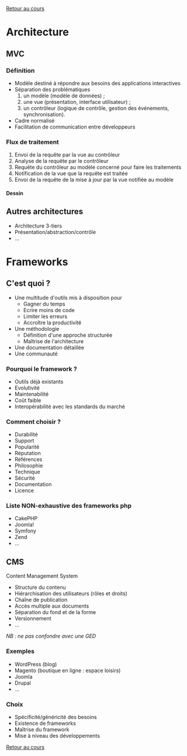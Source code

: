 [Retour au cours](../cours.md)

# Architecture

## MVC

### Définition

* Modèle destiné à répondre aux besoins des applications interactives
* Séparation des problématiques
    1. un modèle (modèle de données) ;
    2. une vue (présentation, interface utilisateur) ;
    3. un contrôleur (logique de contrôle, gestion des événements, synchronisation).
* Cadre normalisé
* Facilitation de communication entre développeurs

### Flux de traitement

1. Envoi de la requête par la vue au contrôleur
2. Analyse de la requête par le contrôleur
3. Requête du contrôleur au modèle concerné pour faire les traitements
4. Notification de la vue que la requête est traitée
5. Envoi de la requête de la mise à jour par la vue notifiée au modèle

#### Dessin

## Autres architectures

* Architecture 3-tiers
* Présentation/abstraction/contrôle
* ...

# Frameworks

## C'est quoi ?

* Une multitude d'outils mis à disposition pour
    - Gagner du temps
    - Ecrire moins de code
    - Limiter les erreurs
    - Accroître la productivité
* Une méthodologie
    - Définition d'une approche structurée
    - Maîtrise de l'architecture
* Une documentation détaillée
* Une communauté

### Pourquoi le framework ?

* Outils déjà existants
* Evolutivité
* Maintenabilité
* Coût faible
* Interopérabilité avec les standards du marché

### Comment choisir ?

* Durabilité
* Support
* Popularité
* Réputation
* Références
* Philosophie
* Technique
* Sécurité
* Documentation
* Licence

### Liste NON-exhaustive des frameworks php

* CakePHP
* Joomla!
* Symfony
* Zend
* ...

## CMS

Content Management System

* Structure du contenu
* Hiérarchisation des utilisateurs (rôles et droits)
* Chaîne de publication
* Accès multiple aux documents
* Séparation du fond et de la forme
* Versionnement
* ...

_NB : ne pas confondre avec une GED_

### Exemples

* WordPress (blog)
* Magento (boutique en ligne : espace loisirs)
* Joomla
* Drupal
* ...

### Choix

* Spécificité/généricité des besoins
* Existence de frameworks
* Maîtrise du framework
* Mise à niveau des développements

[Retour au cours](../cours.md)
